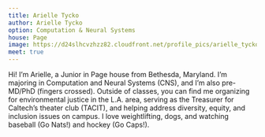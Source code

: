 ```yaml
---
title: Arielle Tycko
author: Arielle Tycko
option: Computation & Neural Systems 
house: Page
image: https://d24slhcvzhzz82.cloudfront.net/profile_pics/arielle_tycko.jpeg
meet: true
---
```


Hi! I’m Arielle, a Junior in Page house from Bethesda, Maryland. I’m majoring in Computation and Neural Systems (CNS), and I’m also pre-MD/PhD (fingers crossed). Outside of classes, you can find me organizing for environmental justice in the L.A. area, serving as the Treasurer for Caltech’s theater club (TACIT), and helping address diversity, equity, and inclusion issues on campus. I love weightlifting, dogs, and watching baseball (Go Nats!) and hockey (Go Caps!).
